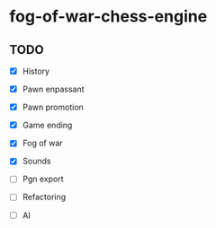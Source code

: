 # fog-of-war-chess-engine
## TODO
- [X] History
- [X] Pawn enpassant
- [X] Pawn promotion
- [X] Game ending
- [X] Fog of war
- [X] Sounds
- [ ] Pgn export
- [ ] Refactoring
- [ ] AI

